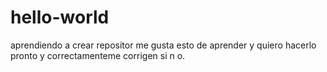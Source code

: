 # hello-world
aprendiendo a crear repositor
me gusta esto de aprender y quiero hacerlo pronto y correctamenteme corrigen si n o.
